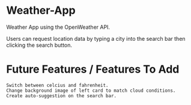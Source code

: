 # Weather-App
Weather App using the OpenWeather API.

Users can request location data by typing a city into the search bar then clicking the search button.

# Future Features / Features To Add
    Switch between celcius and fahrenheit.
    Change background image of left card to match cloud conditions.
    Create auto-suggestion on the search bar.